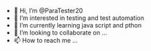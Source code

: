 - 👋 Hi, I’m @ParaTester20
- 👀 I’m interested in testing and test automation
- 🌱 I’m currently learning java script and pthon
- 💞️ I’m looking to collaborate on ...
- 📫 How to reach me ...

<!---
ParaTester20/ParaTester20 is a ✨ special ✨ repository because its `README.md` (this file) appears on your GitHub profile.
You can click the Preview link to take a look at your changes.
--->
